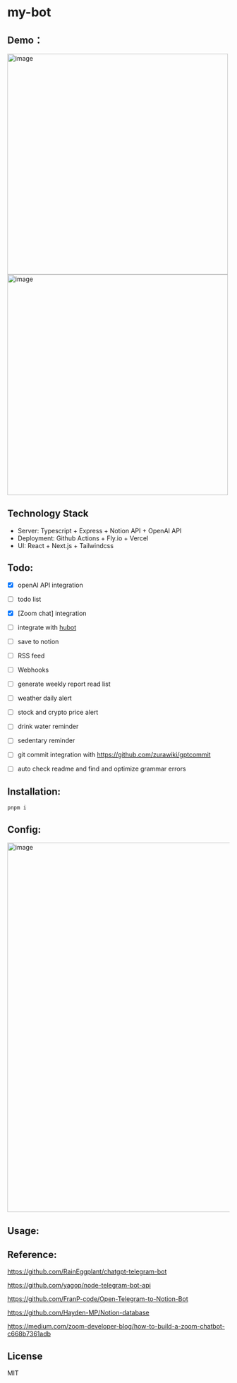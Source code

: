 # my-bot

## Demo：
<img width="500" alt="image" src="https://user-images.githubusercontent.com/12186221/226104385-2e6b3c59-c6a3-40b9-9d31-d78abb7844c6.png">

<img width="500" alt="image" src="https://user-images.githubusercontent.com/12186221/226105014-422157b4-f12a-4312-a163-1aaae959783b.png">

## Technology Stack
- Server: Typescript + Express + Notion API + OpenAI API
- Deployment: Github Actions + Fly.io + Vercel
- UI: React + Next.js + Tailwindcss

## Todo:
- [x] openAI API integration
- [ ] todo list
- [x] [Zoom chat] integration
- [ ] integrate with [hubot](https://hubot.github.com/)
- [ ] save to notion
- [ ] RSS feed
- [ ] Webhooks
- [ ] generate weekly report read list
- [ ] weather daily alert
- [ ] stock and crypto price alert
- [ ] drink water reminder 
- [ ] sedentary reminder
- [ ] git commit integration with https://github.com/zurawiki/gptcommit
- [ ] auto check readme and find and optimize grammar errors


## Installation:

```
pnpm i 

```

## Config:
<img width="837" alt="image" src="https://user-images.githubusercontent.com/12186221/226102693-58aac075-f4eb-49bd-9851-7c5f8c5b7837.png">

## Usage:

## Reference:

https://github.com/RainEggplant/chatgpt-telegram-bot

https://github.com/yagop/node-telegram-bot-api

https://github.com/FranP-code/Open-Telegram-to-Notion-Bot

https://github.com/Hayden-MP/Notion-database

https://medium.com/zoom-developer-blog/how-to-build-a-zoom-chatbot-c668b7361adb

## License
MIT
